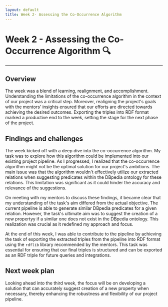 ```yaml
---
layout: default
title: Week 2- Assessing the Co-Occurrence Algorithm
---
```


# Week 2 - Assessing the Co-Occurrence Algorithm 🔍 

---

## Overview

The week was a blend of learning, realignment, and accomplishment. Understanding the limitations of the co-occurrence algorithm in the context of our project was a critical step. Moreover, realigning the project's goals with the mentors' insights ensured that our efforts are directed towards achieving the desired outcomes. Exporting the triples into RDF format marked a productive end to the week, setting the stage for the next phase of the project.


## Findings and challenges 
The week kicked off with a deep dive into the co-occurrence algorithm. My task was to explore how this algorithm could be implemented into our existing project pipeline.
As I progressed, I realized that the co-occurrence algorithm might not be the optimal solution for our project's ambitions. The main issue was that the algorithm wouldn't effectively utilize our extracted relations when suggesting predicates within the DBpedia ontology for these relations. This limitation was significant as it could hinder the accuracy and relevance of the suggestions.

On meeting with my mentors to discuss these findings, it became clear that my understanding of the task's aim differed from the actual objective. The current pipeline is able to generate similar DBpedia predicates for a given relation. However, the task's ultimate aim was to suggest the creation of a new propertyy if a similar one does not exist in the DBpedia ontology. This realization was crucial as it redefined my approach and focus.

At the end of this week, I was able to contribute to the pipeline by achieving the task of exporting the extracted triples from the pipeline into RDF format using the `rdflib` library recommended by the mentors. This task was essential for ensuring that our final triples is structured and can be exported as an RDF triple for future queries and integrations.

## Next week plan
Looking ahead into the third week, the focus will be on developing a solution that can accurately suggest creation of a new property when necessary, thereby enhancing the robustness and flexibility of our project pipeline.
